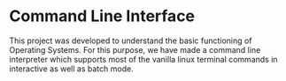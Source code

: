 # Command Line Interface
This project was developed to understand the basic functioning of Operating Systems. For this purpose, we have made a command line interpreter 
which supports most of the vanilla linux terminal commands in interactive as well as batch mode.


